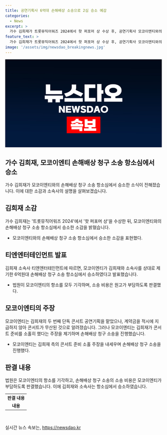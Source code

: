 ```yaml
---
title: 공연기획사 6억대 손해배상 소송으로 2심 승소 예감
categories:
  - News
excerpt: >
  가수 김희재가 트롯뮤직어워즈 2024에서 핫 퍼포머 상 수상 후, 공연기획사 모코이엔티와의 6억원대 손해배상 청구 소송 항소심에서 승소했다. 김희재 소속사는 모코이엔티가 손해배상 청구 소송 항소심에서 패배하며 법원 판결을 전했다. 모코이엔티는 김희재의 콘서트 공연 기획사로, 계약금 미지불을 이유로 손해배상을 청구했으나, 1심과 2심에서 김희재 소속사가 승소하며 끝나게 되었다.
feature_text: >
  가수 김희재가 트롯뮤직어워즈 2024에서 핫 퍼포머 상 수상 후, 공연기획사 모코이엔티와의 6억원대 손해배상 청구 소송 항소심에서 승소했다. 김희재 소속사는 모코이엔티가 손해배상 청구 소송 항소심에서 패배하며 법원 판결을 전했다. 모코이엔티는 김희재의 콘서트 공연 기획사로, 계약금 미지불을 이유로 손해배상을 청구했으나, 1심과 2심에서 김희재 소속사가 승소하며 끝나게 되었다.
image: '/assets/img/newsdao_breakingnews.jpg'
---
```


<p><img src="/assets/img/newsdao_breakingnews.jpg" alt="bookingtag 속보" /></p>

<h2 data-ke-size="size26">가수 김희재, 모코이엔티 손해배상 청구 소송 항소심에서 승소</h2>

<p data-ke-size="size16">가수 김희재가 모코이엔티와의 손해배상 청구 소송 항소심에서 승소한 소식이 전해졌습니다. 이에 대한 소감과 소속사의 설명을 살펴보겠습니다.</p>

<h2 data-ke-size="size24">김희재 소감</h2>

<p data-ke-size="size16">가수 김희재는 '트롯뮤직어워즈 2024'에서 '핫 퍼포머 상'을 수상한 뒤, 모코이엔티와의 손해배상 청구 소송 항소심에서 승소한 소감을 밝혔습니다.</p>

<ul>
  <li>모코이엔티와의 손해배상 청구 소송 항소심에서 승소한 소감을 표현했다.</li>
</ul>

<h2 data-ke-size="size24">티엔엔터테인먼트 발표</h2>

<p data-ke-size="size16">김희재 소속사 티엔엔터테인먼트에 따르면, 모코이엔티가 김희재와 소속사를 상대로 제기한 6억원대 손해배상 청구 소송 항소심에서 승소하였다고 발표했습니다.</p>

<ul>
  <li>법원이 모코이엔티의 항소를 모두 기각하며, 소송 비용은 원고가 부담하도록 판결했다.</li>
</ul>

<h2 data-ke-size="size24">모코이엔티의 주장</h2>

<p data-ke-size="size16">모코이엔티는 김희재의 두 번째 단독 콘서트 공연기획을 맡았으나, 계약금을 적시에 지급하지 않아 콘서트가 무산된 것으로 알려졌습니다. 그러나 모코이엔티는 김희재가 콘서트 준비를 소홀히 했다는 주장을 제기하며 손해배상 청구 소송을 진행했습니다.</p>

<ul>
  <li>모코이엔티는 김희재 측의 콘서트 준비 소홀 주장을 내세우며 손해배상 청구 소송을 진행했다.</li>
</ul>

<h2 data-ke-size="size24">판결 내용</h2>

<p data-ke-size="size16">법원은 모코이엔티의 항소를 기각하고, 손해배상 청구 소송의 소송 비용은 모코이엔티가 부담하도록 판결했습니다. 이에 김희재와 소속사는 항소심에서 승소하였습니다.</p>

<table>
  <tr>
    <td style="text-align: center; height: 17px;"><b>판결 내용</b></td>
  </tr>
  <tr>
    <td style="text-align: center; height: 17px;"><b>내용</b></td>
  </tr>
</table>

<p data-ke-size="size16">&nbsp;</p>
실시간 뉴스 속보는, <a href="https://newsdao.kr" rel="dofollow">https://newsdao.kr</a>


